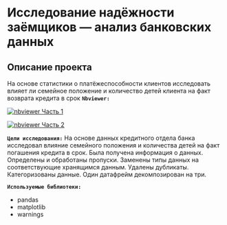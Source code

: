 # Исследование надёжности заёмщиков — анализ банковских данных

## Описание проекта

 На основе статистики о платёжеспособности клиентов исследовать влияет ли семейное положение и количество детей клиента на факт возврата кредита в срок
**`Nbviewer:`** 

[![nbviewer Часть 1](https://img.shields.io/badge/VIEW-nbviewer-orange)](https://nbviewer.org/github/prvdk/Yandex.Practicum.DA/blob/main/2_borrower_reliability_research_analysing_bank_data/2.%20Исследование%20надёжности%20заёмщиков%20—%20анализ%20банковских%20данных%28%20часть%201%29.ipynb)

[![nbviewer Часть 2](https://img.shields.io/badge/VIEW-nbviewer-orange)](https://nbviewer.org/github/prvdk/Yandex.Practicum.DA/blob/main/2_borrower_reliability_research_analysing_bank_data/2.%20Исследование%20надёжности%20заёмщиков%20—%20анализ%20банковских%20данных%28%20часть%201%29.ipynb)



**`Цели исследования:`** 
На основе данных кредитного отдела банка исследовал влияние семейного положения и количества детей на факт погашения кредита в срок. Была получена информация о данных. Определены и обработаны пропуски. Заменены типы данных на соответствующие хранящимся данным. Удалены дубликаты. Категоризованы данные. Один датафрейм декомпозирован на три.

**`Используемые библиотеки:`**
* pandas
* matplotlib
* warnings
